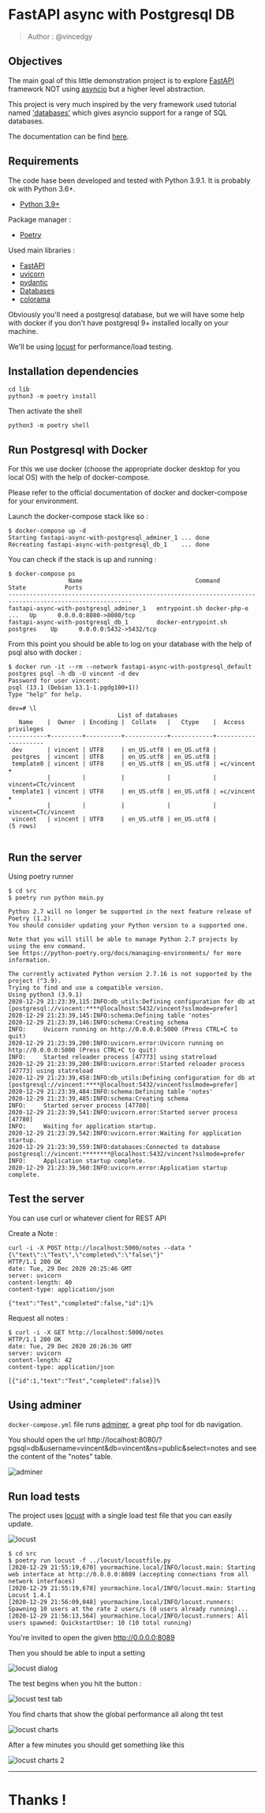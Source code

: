 # FastAPI async with Postgresql DB #

> Author : @vincedgy

## Objectives

The main goal of this little demonstration project is to explore [FastAPI](https://fastapi.tiangolo.com/) framework NOT
using [asyncio](https://docs.python.org/3/library/asyncio.html) but a higher level abstraction.

This project is very much inspired by the very framework used tutorial
named ['databases'](https://pypi.org/project/databases/)
which gives asyncio support for a range of SQL databases.

The documentation can be find [here](https://www.encode.io/databases/).

## Requirements

The code hase been developed and tested with Python 3.9.1. It is probably ok with Python 3.6+.

- [Python 3.9+](https://python.org)

Package manager :

- [Poetry](https://python-poetry.org/)

Used main libraries :

- [FastAPI](https://fastapi.tiangolo.com/)
- [uvicorn](https://www.uvicorn.org/)
- [pydantic](https://pydantic-docs.helpmanual.io/)
- [Databases](https://pypi.org/project/databases/)
- [colorama](https://pypi.org/project/colorama/)

Obviously you'll need a postgresql database, but we will have some help with docker if you don't have postgresql 9+
installed locally on your machine.

We'll be using [locust](https://locust.io) for performance/load testing.

## Installation dependencies

```shell
cd lib  
python3 -m poetry install
```

Then activate the shell

```shell
python3 -m poetry shell
```

## Run Postgresql with Docker

For this we use docker (choose the appropriate docker desktop for you local OS) with the help of docker-compose.

Please refer to the official documentation of docker and docker-compose for your environment.

Launch the docker-compose stack like so :

```shell
$ docker-compose up -d
Starting fastapi-async-with-postgresql_adminer_1 ... done
Recreating fastapi-async-with-postgresql_db_1    ... done
```

You can check if the stack is up and running :

```shell
$ docker-compose ps
                 Name                                Command               State           Ports
---------------------------------------------------------------------------------------------------------
fastapi-async-with-postgresql_adminer_1   entrypoint.sh docker-php-e ...   Up      0.0.0.0:8080->8080/tcp
fastapi-async-with-postgresql_db_1        docker-entrypoint.sh postgres    Up      0.0.0.0:5432->5432/tcp
```

From this point you should be able to log on your database with the help of psql also with docker :

```shell
$ docker run -it --rm --network fastapi-async-with-postgresql_default postgres psql -h db -U vincent -d dev
Password for user vincent:
psql (13.1 (Debian 13.1-1.pgdg100+1))
Type "help" for help.

dev=# \l
                               List of databases
   Name    |  Owner  | Encoding |  Collate   |   Ctype    |  Access privileges
-----------+---------+----------+------------+------------+---------------------
 dev       | vincent | UTF8     | en_US.utf8 | en_US.utf8 |
 postgres  | vincent | UTF8     | en_US.utf8 | en_US.utf8 |
 template0 | vincent | UTF8     | en_US.utf8 | en_US.utf8 | =c/vincent         +
           |         |          |            |            | vincent=CTc/vincent
 template1 | vincent | UTF8     | en_US.utf8 | en_US.utf8 | =c/vincent         +
           |         |          |            |            | vincent=CTc/vincent
 vincent   | vincent | UTF8     | en_US.utf8 | en_US.utf8 |
(5 rows)


```

## Run the server

Using poetry runner

```shell
$ cd src
$ poetry run python main.py

Python 2.7 will no longer be supported in the next feature release of Poetry (1.2).
You should consider updating your Python version to a supported one.

Note that you will still be able to manage Python 2.7 projects by using the env command.
See https://python-poetry.org/docs/managing-environments/ for more information.

The currently activated Python version 2.7.16 is not supported by the project (^3.9).
Trying to find and use a compatible version.
Using python3 (3.9.1)
2020-12-29 21:23:39,115:INFO:db_utils:Defining configuration for db at [postgresql://vincent:****@localhost:5432/vincent?sslmode=prefer]
2020-12-29 21:23:39,145:INFO:schema:Defining table 'notes'
2020-12-29 21:23:39,146:INFO:schema:Creating schema
INFO:     Uvicorn running on http://0.0.0.0:5000 (Press CTRL+C to quit)
2020-12-29 21:23:39,200:INFO:uvicorn.error:Uvicorn running on http://0.0.0.0:5000 (Press CTRL+C to quit)
INFO:     Started reloader process [47773] using statreload
2020-12-29 21:23:39,200:INFO:uvicorn.error:Started reloader process [47773] using statreload
2020-12-29 21:23:39,458:INFO:db_utils:Defining configuration for db at [postgresql://vincent:****@localhost:5432/vincent?sslmode=prefer]
2020-12-29 21:23:39,484:INFO:schema:Defining table 'notes'
2020-12-29 21:23:39,485:INFO:schema:Creating schema
INFO:     Started server process [47780]
2020-12-29 21:23:39,541:INFO:uvicorn.error:Started server process [47780]
INFO:     Waiting for application startup.
2020-12-29 21:23:39,542:INFO:uvicorn.error:Waiting for application startup.
2020-12-29 21:23:39,559:INFO:databases:Connected to database postgresql://vincent:********@localhost:5432/vincent?sslmode=prefer
INFO:     Application startup complete.
2020-12-29 21:23:39,560:INFO:uvicorn.error:Application startup complete.
```

## Test the server

You can use curl or whatever client for REST API

Create a Note :

```shell
curl -i -X POST http://localhost:5000/notes --data "{\"text\":\"Test\",\"completed\":\"false\"}"
HTTP/1.1 200 OK
date: Tue, 29 Dec 2020 20:25:46 GMT
server: uvicorn
content-length: 40
content-type: application/json

{"text":"Test","completed":false,"id":1}%
```

Request all notes :

```shell
$ curl -i -X GET http://localhost:5000/notes
HTTP/1.1 200 OK
date: Tue, 29 Dec 2020 20:26:36 GMT
server: uvicorn
content-length: 42
content-type: application/json

[{"id":1,"text":"Test","completed":false}]%
```

## Using adminer

`docker-compose.yml` file runs [adminer](https://www.adminer.org), a great php tool for db navigation.

You should open the url http://localhost:8080/?pgsql=db&username=vincent&db=vincent&ns=public&select=notes
and see the content of the "notes" table.

![adminer]

## Run load tests

The project uses [locust](https://locust.io) with a single load test file that you can easily update.

![locust]

```shell
$ cd src
$ poetry run locust -f ../locust/locustfile.py
[2020-12-29 21:55:19,670] yourmachine.local/INFO/locust.main: Starting web interface at http://0.0.0.0:8089 (accepting connections from all network interfaces)
[2020-12-29 21:55:19,678] yourmachine.local/INFO/locust.main: Starting Locust 1.4.1
[2020-12-29 21:56:09,048] yourmachine.local/INFO/locust.runners: Spawning 10 users at the rate 2 users/s (0 users already running)...
[2020-12-29 21:56:13,564] yourmachine.local/INFO/locust.runners: All users spawned: QuickstartUser: 10 (10 total running)

```

You're invited to open the given http://0.0.0.0:8089

Then you should be able to input a setting

![locust dialog]

The test begins when you hit the button :

![locust test tab]

You find charts that show the global performance all along tht test

![locust charts]

After a few minutes you should get something like this

![locust charts 2]

---

# Thanks !

[adminer]: resources/adminer.png

[locust]: resources/locust_logo.png

[locust dialog]: resources/locust_dialog.png

[locust test tab]: resources/locust_launch_tab.png

[locust charts]: resources/locust_charts.png

[locust charts 2]: resources/locust_charts_2.png